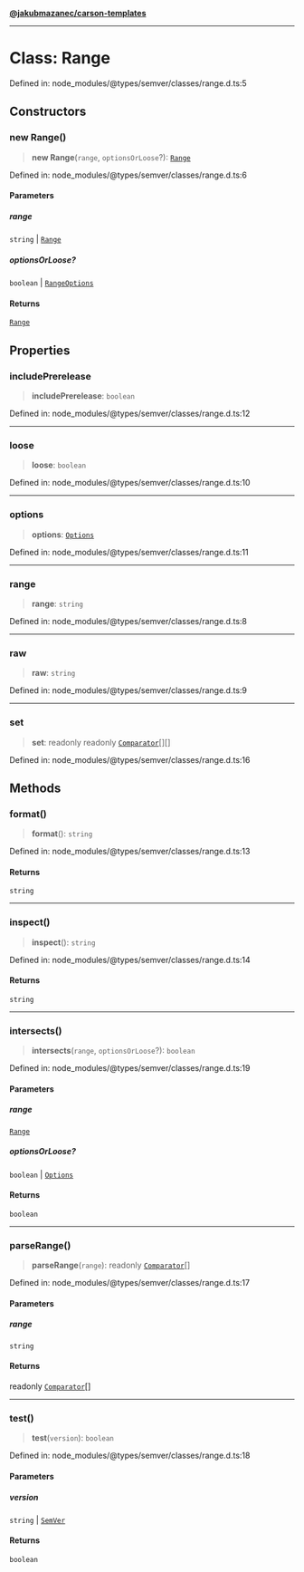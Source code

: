[**@jakubmazanec/carson-templates**](../../../README.md)

---

# Class: Range

Defined in: node_modules/@types/semver/classes/range.d.ts:5

## Constructors

### new Range()

> **new Range**(`range`, `optionsOrLoose`?): [`Range`](Range.md)

Defined in: node_modules/@types/semver/classes/range.d.ts:6

#### Parameters

##### range

`string` | [`Range`](Range.md)

##### optionsOrLoose?

`boolean` | [`RangeOptions`](../interfaces/RangeOptions.md)

#### Returns

[`Range`](Range.md)

## Properties

### includePrerelease

> **includePrerelease**: `boolean`

Defined in: node_modules/@types/semver/classes/range.d.ts:12

---

### loose

> **loose**: `boolean`

Defined in: node_modules/@types/semver/classes/range.d.ts:10

---

### options

> **options**: [`Options`](../interfaces/Options.md)

Defined in: node_modules/@types/semver/classes/range.d.ts:11

---

### range

> **range**: `string`

Defined in: node_modules/@types/semver/classes/range.d.ts:8

---

### raw

> **raw**: `string`

Defined in: node_modules/@types/semver/classes/range.d.ts:9

---

### set

> **set**: readonly readonly [`Comparator`](Comparator.md)[][]

Defined in: node_modules/@types/semver/classes/range.d.ts:16

## Methods

### format()

> **format**(): `string`

Defined in: node_modules/@types/semver/classes/range.d.ts:13

#### Returns

`string`

---

### inspect()

> **inspect**(): `string`

Defined in: node_modules/@types/semver/classes/range.d.ts:14

#### Returns

`string`

---

### intersects()

> **intersects**(`range`, `optionsOrLoose`?): `boolean`

Defined in: node_modules/@types/semver/classes/range.d.ts:19

#### Parameters

##### range

[`Range`](Range.md)

##### optionsOrLoose?

`boolean` | [`Options`](../interfaces/Options.md)

#### Returns

`boolean`

---

### parseRange()

> **parseRange**(`range`): readonly [`Comparator`](Comparator.md)[]

Defined in: node_modules/@types/semver/classes/range.d.ts:17

#### Parameters

##### range

`string`

#### Returns

readonly [`Comparator`](Comparator.md)[]

---

### test()

> **test**(`version`): `boolean`

Defined in: node_modules/@types/semver/classes/range.d.ts:18

#### Parameters

##### version

`string` | [`SemVer`](SemVer.md)

#### Returns

`boolean`
